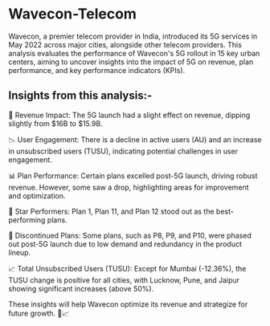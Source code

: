 # Wavecon-Telecom
Wavecon, a premier telecom provider in India, introduced its 5G services in May 2022 across major cities, alongside other telecom providers. This analysis evaluates the performance of Wavecon's 5G rollout in 15 key urban centers, aiming to uncover insights into the impact of 5G on revenue, plan performance, and key performance indicators (KPIs).

## Insights from this analysis:-
💸 Revenue Impact: The 5G launch had a slight effect on revenue, dipping slightly from $16B to $15.9B.

📉 User Engagement: There is a decline in active users (AU) and an increase in unsubscribed users (TUSU), indicating potential challenges in user engagement.

📊 Plan Performance: Certain plans excelled post-5G launch, driving robust revenue. However, some saw a drop, highlighting areas for improvement and optimization.

🌟 Star Performers: Plan 1, Plan 11, and Plan 12 stood out as the best-performing plans.

🚫 Discontinued Plans: Some plans, such as P8, P9, and P10, were phased out post-5G launch due to low demand and redundancy in the product lineup.

📈 Total Unsubscribed Users (TUSU): Except for Mumbai (-12.36%), the TUSU change is positive for all cities, with Lucknow, Pune, and Jaipur showing significant increases (above 50%).

These insights will help Wavecon optimize its revenue and strategize for future growth. 🚀📈
